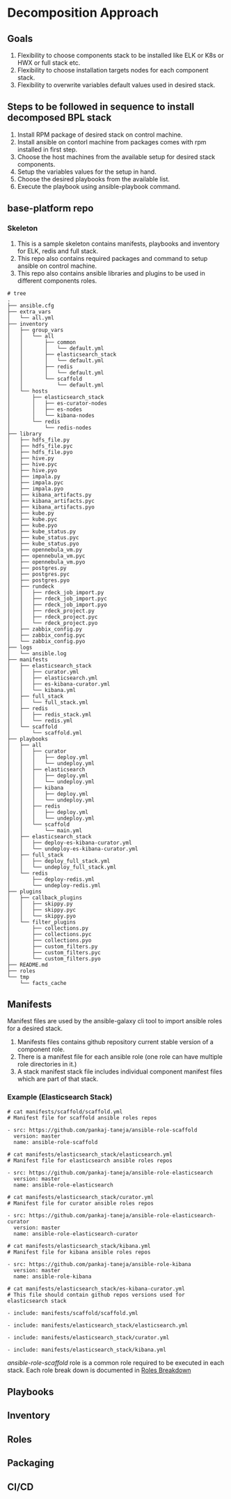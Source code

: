 # Decomposition Approach

## Goals
1. Flexibility to choose components stack to be installed like ELK or K8s or HWX or full stack etc.
2. Flexibility to choose installation targets nodes for each component stack.
3. Flexibility to overwrite variables default values used in desired stack.


## Steps to be followed in sequence to install decomposed BPL stack
1. Install RPM package of desired stack on control machine.
2. Install ansible on contorl machine from packages comes with rpm installed in first step.
3. Choose the host machines from the available setup for desired stack components.
4. Setup the variables values for the setup in hand. 
5. Choose the desired playbooks from the available list. 
6. Execute the playbook using ansible-playbook command.

## base-platform repo

### Skeleton
1. This is a sample skeleton contains manifests, playbooks and inventory for ELK, redis and full stack. 
2. This repo also contains required packages and command to setup ansible on control machine.
3. This repo also contains ansible libraries and plugins to be used in different components roles.
```
# tree
.
├── ansible.cfg
├── extra_vars
│   └── all.yml
├── inventory
│   ├── group_vars
│   │   └── all
│   │       ├── common
│   │       │   └── default.yml
│   │       ├── elasticsearch_stack
│   │       │   └── default.yml
│   │       ├── redis
│   │       │   └── default.yml
│   │       └── scaffold
│   │           └── default.yml
│   └── hosts
│       ├── elasticsearch_stack
│       │   ├── es-curator-nodes
│       │   ├── es-nodes
│       │   └── kibana-nodes
│       └── redis
│           └── redis-nodes
├── library
│   ├── hdfs_file.py
│   ├── hdfs_file.pyc
│   ├── hdfs_file.pyo
│   ├── hive.py
│   ├── hive.pyc
│   ├── hive.pyo
│   ├── impala.py
│   ├── impala.pyc
│   ├── impala.pyo
│   ├── kibana_artifacts.py
│   ├── kibana_artifacts.pyc
│   ├── kibana_artifacts.pyo
│   ├── kube.py
│   ├── kube.pyc
│   ├── kube.pyo
│   ├── kube_status.py
│   ├── kube_status.pyc
│   ├── kube_status.pyo
│   ├── opennebula_vm.py
│   ├── opennebula_vm.pyc
│   ├── opennebula_vm.pyo
│   ├── postgres.py
│   ├── postgres.pyc
│   ├── postgres.pyo
│   ├── rundeck
│   │   ├── rdeck_job_import.py
│   │   ├── rdeck_job_import.pyc
│   │   ├── rdeck_job_import.pyo
│   │   ├── rdeck_project.py
│   │   ├── rdeck_project.pyc
│   │   └── rdeck_project.pyo
│   ├── zabbix_config.py
│   ├── zabbix_config.pyc
│   └── zabbix_config.pyo
├── logs
│   └── ansible.log
├── manifests
│   ├── elasticsearch_stack
│   │   ├── curator.yml
│   │   ├── elasticsearch.yml
│   │   ├── es-kibana-curator.yml
│   │   └── kibana.yml
│   ├── full_stack
│   │   └── full_stack.yml
│   ├── redis
│   │   ├── redis_stack.yml
│   │   └── redis.yml
│   └── scaffold
│       └── scaffold.yml
├── playbooks
│   ├── all
│   │   ├── curator
│   │   │   ├── deploy.yml
│   │   │   └── undeploy.yml
│   │   ├── elasticsearch
│   │   │   ├── deploy.yml
│   │   │   └── undeploy.yml
│   │   ├── kibana
│   │   │   ├── deploy.yml
│   │   │   └── undeploy.yml
│   │   ├── redis
│   │   │   ├── deploy.yml
│   │   │   └── undeploy.yml
│   │   └── scaffold
│   │       └── main.yml
│   ├── elasticsearch_stack
│   │   ├── deploy-es-kibana-curator.yml
│   │   └── undeploy-es-kibana-curator.yml
│   ├── full_stack
│   │   ├── deploy_full_stack.yml
│   │   └── undeploy_full_stack.yml
│   └── redis
│       ├── deploy-redis.yml
│       └── undeploy-redis.yml
├── plugins
│   ├── callback_plugins
│   │   ├── skippy.py
│   │   ├── skippy.pyc
│   │   └── skippy.pyo
│   └── filter_plugins
│       ├── collections.py
│       ├── collections.pyc
│       ├── collections.pyo
│       ├── custom_filters.py
│       ├── custom_filters.pyc
│       └── custom_filters.pyo
├── README.md
├── roles
└── tmp
    └── facts_cache
```

## Manifests
Manifest files are used by the ansible-galaxy cli tool to import ansible roles for a desired stack.

1. Manifests files contains github repository current stable version of a component role.
2. There is a manifest file for each ansible role (one role can have multiple role directories in it.)
3. A stack manifest stack file includes individual component manifest files which are part of that stack.

### Example (Elasticsearch Stack)
```
# cat manifests/scaffold/scaffold.yml
# Manifest file for scaffold ansible roles repos

- src: https://github.com/pankaj-taneja/ansible-role-scaffold
  version: master
  name: ansible-role-scaffold

# cat manifests/elasticsearch_stack/elasticsearch.yml
# Manifest file for elasticsearch ansible roles repos

- src: https://github.com/pankaj-taneja/ansible-role-elasticsearch
  version: master
  name: ansible-role-elasticsearch
  
# cat manifests/elasticsearch_stack/curator.yml
# Manifest file for curator ansible roles repos

- src: https://github.com/pankaj-taneja/ansible-role-elasticsearch-curator
  version: master
  name: ansible-role-elasticsearch-curator
  
# cat manifests/elasticsearch_stack/kibana.yml
# Manifest file for kibana ansible roles repos

- src: https://github.com/pankaj-taneja/ansible-role-kibana
  version: master
  name: ansible-role-kibana
 
# cat manifests/elasticsearch_stack/es-kibana-curator.yml
# This file should contain github repos versions used for elasticsearch stack

- include: manifests/scaffold/scaffold.yml

- include: manifests/elasticsearch_stack/elasticsearch.yml

- include: manifests/elasticsearch_stack/curator.yml

- include: manifests/elasticsearch_stack/kibana.yml
```
*ansible-role-scaffold* role is a common role required to be executed in each stack.
Each role break down is documented in [Roles Breakdown](https://guavus.atlassian.net/wiki/spaces/BPL/pages/289899101/Roles+Breakdown)

## Playbooks
## Inventory
## Roles
## Packaging
## CI/CD

